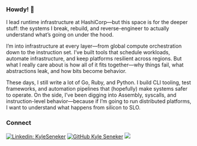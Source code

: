 ### Howdy! 👋

I lead runtime infrastructure at HashiCorp—but this space is for the deeper stuff: the systems I break, rebuild, and reverse-engineer to actually understand what’s going on under the hood.

I’m into infrastructure at every layer—from global compute orchestration down to the instruction set. I’ve built tools that schedule workloads, automate infrastructure, and keep platforms resilient across regions. But what I really care about is how all of it fits together—why things fail, what abstractions leak, and how bits become behavior.

These days, I still write a lot of Go, Ruby, and Python. I build CLI tooling, test frameworks, and automation pipelines that (hopefully) make systems safer to operate. On the side, I’ve been digging into Assembly, syscalls, and instruction-level behavior—because if I’m going to run distributed platforms, I want to understand what happens from silicon to SLO.

### Connect

[![Linkedin: KyleSeneker](https://img.shields.io/badge/KyleSeneker-blue?style=flat-square&logo=Linkedin&logoColor=white&link=https://www.linkedin.com/in/kyle-seneker-0b899334/)](https://www.linkedin.com/in/kyle-seneker-0b899334/)
[![GitHub Kyle Seneker](https://img.shields.io/github/followers/kyleseneker?label=follow&style=social)](https://github.com/kyleseneker)
![](https://visitor-badge.glitch.me/badge?page_id=kyleseneker.kyleseneker)
